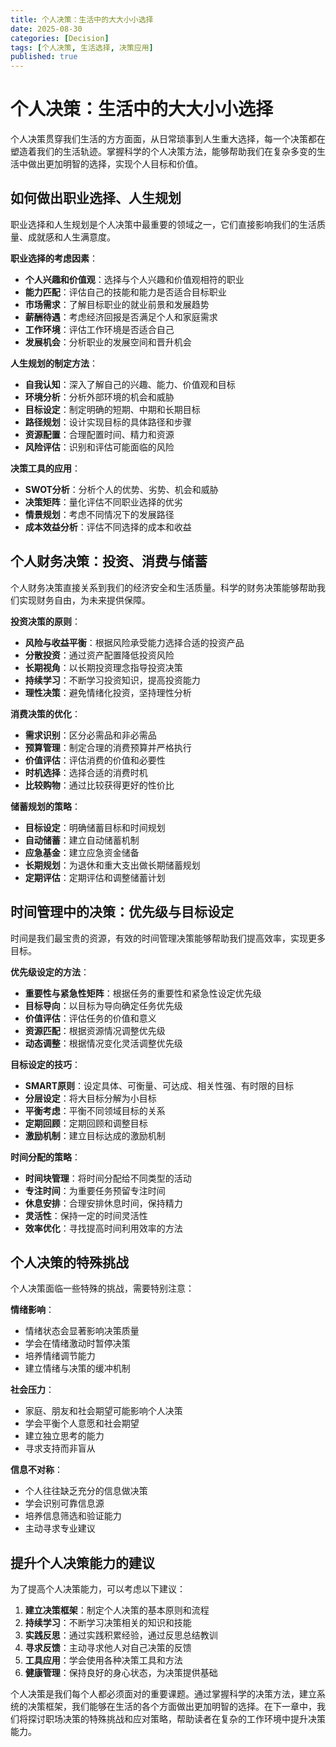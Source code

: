 ```yaml
---
title: 个人决策：生活中的大大小小选择
date: 2025-08-30
categories: [Decision]
tags: [个人决策, 生活选择, 决策应用]
published: true
---
```


# 个人决策：生活中的大大小小选择

个人决策贯穿我们生活的方方面面，从日常琐事到人生重大选择，每一个决策都在塑造着我们的生活轨迹。掌握科学的个人决策方法，能够帮助我们在复杂多变的生活中做出更加明智的选择，实现个人目标和价值。

## 如何做出职业选择、人生规划

职业选择和人生规划是个人决策中最重要的领域之一，它们直接影响我们的生活质量、成就感和人生满意度。

**职业选择的考虑因素**：
- **个人兴趣和价值观**：选择与个人兴趣和价值观相符的职业
- **能力匹配**：评估自己的技能和能力是否适合目标职业
- **市场需求**：了解目标职业的就业前景和发展趋势
- **薪酬待遇**：考虑经济回报是否满足个人和家庭需求
- **工作环境**：评估工作环境是否适合自己
- **发展机会**：分析职业的发展空间和晋升机会

**人生规划的制定方法**：
- **自我认知**：深入了解自己的兴趣、能力、价值观和目标
- **环境分析**：分析外部环境的机会和威胁
- **目标设定**：制定明确的短期、中期和长期目标
- **路径规划**：设计实现目标的具体路径和步骤
- **资源配置**：合理配置时间、精力和资源
- **风险评估**：识别和评估可能面临的风险

**决策工具的应用**：
- **SWOT分析**：分析个人的优势、劣势、机会和威胁
- **决策矩阵**：量化评估不同职业选择的优劣
- **情景规划**：考虑不同情况下的发展路径
- **成本效益分析**：评估不同选择的成本和收益

## 个人财务决策：投资、消费与储蓄

个人财务决策直接关系到我们的经济安全和生活质量。科学的财务决策能够帮助我们实现财务自由，为未来提供保障。

**投资决策的原则**：
- **风险与收益平衡**：根据风险承受能力选择合适的投资产品
- **分散投资**：通过资产配置降低投资风险
- **长期视角**：以长期投资理念指导投资决策
- **持续学习**：不断学习投资知识，提高投资能力
- **理性决策**：避免情绪化投资，坚持理性分析

**消费决策的优化**：
- **需求识别**：区分必需品和非必需品
- **预算管理**：制定合理的消费预算并严格执行
- **价值评估**：评估消费的价值和必要性
- **时机选择**：选择合适的消费时机
- **比较购物**：通过比较获得更好的性价比

**储蓄规划的策略**：
- **目标设定**：明确储蓄目标和时间规划
- **自动储蓄**：建立自动储蓄机制
- **应急基金**：建立应急资金储备
- **长期规划**：为退休和重大支出做长期储蓄规划
- **定期评估**：定期评估和调整储蓄计划

## 时间管理中的决策：优先级与目标设定

时间是我们最宝贵的资源，有效的时间管理决策能够帮助我们提高效率，实现更多目标。

**优先级设定的方法**：
- **重要性与紧急性矩阵**：根据任务的重要性和紧急性设定优先级
- **目标导向**：以目标为导向确定任务优先级
- **价值评估**：评估任务的价值和意义
- **资源匹配**：根据资源情况调整优先级
- **动态调整**：根据情况变化灵活调整优先级

**目标设定的技巧**：
- **SMART原则**：设定具体、可衡量、可达成、相关性强、有时限的目标
- **分层设定**：将大目标分解为小目标
- **平衡考虑**：平衡不同领域目标的关系
- **定期回顾**：定期回顾和调整目标
- **激励机制**：建立目标达成的激励机制

**时间分配的策略**：
- **时间块管理**：将时间分配给不同类型的活动
- **专注时间**：为重要任务预留专注时间
- **休息安排**：合理安排休息时间，保持精力
- **灵活性**：保持一定的时间灵活性
- **效率优化**：寻找提高时间利用效率的方法

## 个人决策的特殊挑战

个人决策面临一些特殊的挑战，需要特别注意：

**情绪影响**：
- 情绪状态会显著影响决策质量
- 学会在情绪激动时暂停决策
- 培养情绪调节能力
- 建立情绪与决策的缓冲机制

**社会压力**：
- 家庭、朋友和社会期望可能影响个人决策
- 学会平衡个人意愿和社会期望
- 建立独立思考的能力
- 寻求支持而非盲从

**信息不对称**：
- 个人往往缺乏充分的信息做决策
- 学会识别可靠信息源
- 培养信息筛选和验证能力
- 主动寻求专业建议

## 提升个人决策能力的建议

为了提高个人决策能力，可以考虑以下建议：

1. **建立决策框架**：制定个人决策的基本原则和流程
2. **持续学习**：不断学习决策相关的知识和技能
3. **实践反思**：通过实践积累经验，通过反思总结教训
4. **寻求反馈**：主动寻求他人对自己决策的反馈
5. **工具应用**：学会使用各种决策工具和方法
6. **健康管理**：保持良好的身心状态，为决策提供基础

个人决策是我们每个人都必须面对的重要课题。通过掌握科学的决策方法，建立系统的决策框架，我们能够在生活的各个方面做出更加明智的选择。在下一章中，我们将探讨职场决策的特殊挑战和应对策略，帮助读者在复杂的工作环境中提升决策能力。